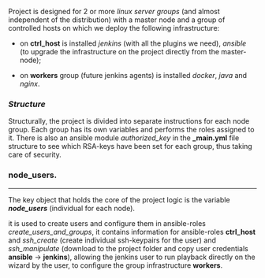 Project is designed for 2 or more *linux server groups* (and almost independent of the distribution) with a master node and a group of controlled hosts on which we deploy the following infrastructure:

- on **ctrl_host** is installed *jenkins* (with all the plugins we need), *ansible* (to upgrade the infrastructure on the project directly from the master-node);

- on **workers** group (future jenkins agents) is installed *docker*, *java* and *nginx*. 


### *Structure*

Structurally, the project is divided into separate instructions for each node group. Each group has its own variables and performs the roles assigned to it. There is also an ansible module *authorized_key* in the **_main.yml** file structure to see which RSA-keys have been set for each group, thus taking care of security.

### **node_users**.
---

The key object that holds the core of the project logic is the variable ***node_users*** (individual for each node).


it is used to create users and configure them in ansible-roles *create_users_and_groups*, it contains information for ansible-roles **ctrl_host** and *ssh_create* (create individual ssh-keypairs for the user) and *ssh_manipulate* (download to the project folder and copy user credentials **ansible** -> **jenkins**), allowing the jenkins user to run playback directly on the wizard by the user, to configure the group infrastructure **workers**.

